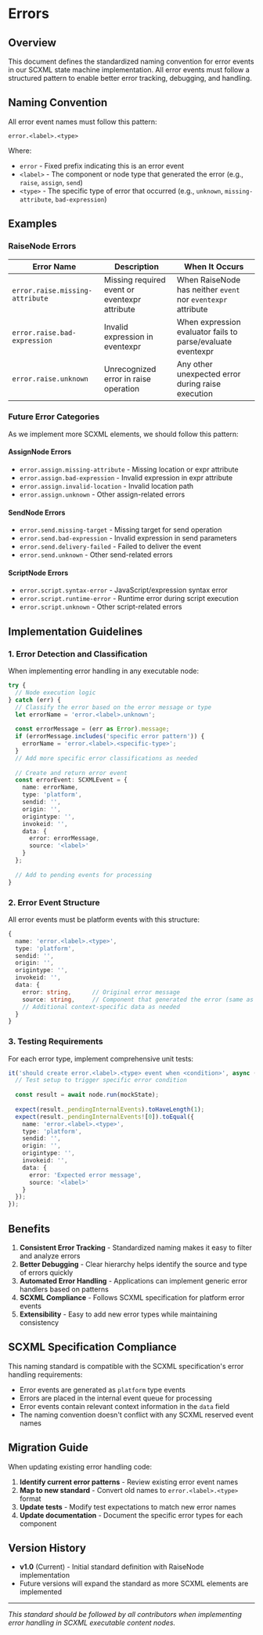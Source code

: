 # Errors

## Overview

This document defines the standardized naming convention for error events in our SCXML state machine implementation. All error events must follow a structured pattern to enable better error tracking, debugging, and handling.

## Naming Convention

All error event names must follow this pattern:

```
error.<label>.<type>
```

Where:
- `error` - Fixed prefix indicating this is an error event
- `<label>` - The component or node type that generated the error (e.g., `raise`, `assign`, `send`)
- `<type>` - The specific type of error that occurred (e.g., `unknown`, `missing-attribute`, `bad-expression`)

## Examples

### RaiseNode Errors

| Error Name | Description | When It Occurs |
|------------|-------------|----------------|
| `error.raise.missing-attribute` | Missing required event or eventexpr attribute | When RaiseNode has neither `event` nor `eventexpr` attribute |
| `error.raise.bad-expression` | Invalid expression in eventexpr | When expression evaluator fails to parse/evaluate eventexpr |
| `error.raise.unknown` | Unrecognized error in raise operation | Any other unexpected error during raise execution |

### Future Error Categories

As we implement more SCXML elements, we should follow this pattern:

#### AssignNode Errors
- `error.assign.missing-attribute` - Missing location or expr attribute
- `error.assign.bad-expression` - Invalid expression in expr attribute
- `error.assign.invalid-location` - Invalid location path
- `error.assign.unknown` - Other assign-related errors

#### SendNode Errors
- `error.send.missing-target` - Missing target for send operation
- `error.send.bad-expression` - Invalid expression in send parameters
- `error.send.delivery-failed` - Failed to deliver the event
- `error.send.unknown` - Other send-related errors

#### ScriptNode Errors
- `error.script.syntax-error` - JavaScript/expression syntax error
- `error.script.runtime-error` - Runtime error during script execution
- `error.script.unknown` - Other script-related errors

## Implementation Guidelines

### 1. Error Detection and Classification

When implementing error handling in any executable node:

```typescript
try {
  // Node execution logic
} catch (err) {
  // Classify the error based on the error message or type
  let errorName = 'error.<label>.unknown';
  
  const errorMessage = (err as Error).message;
  if (errorMessage.includes('specific error pattern')) {
    errorName = 'error.<label>.<specific-type>';
  }
  // Add more specific error classifications as needed
  
  // Create and return error event
  const errorEvent: SCXMLEvent = {
    name: errorName,
    type: 'platform',
    sendid: '',
    origin: '',
    origintype: '',
    invokeid: '',
    data: {
      error: errorMessage,
      source: '<label>'
    }
  };
  
  // Add to pending events for processing
}
```

### 2. Error Event Structure

All error events must be platform events with this structure:

```typescript
{
  name: 'error.<label>.<type>',
  type: 'platform',
  sendid: '',
  origin: '',
  origintype: '',
  invokeid: '',
  data: {
    error: string,      // Original error message
    source: string,     // Component that generated the error (same as <label>)
    // Additional context-specific data as needed
  }
}
```

### 3. Testing Requirements

For each error type, implement comprehensive unit tests:

```typescript
it('should create error.<label>.<type> event when <condition>', async () => {
  // Test setup to trigger specific error condition
  
  const result = await node.run(mockState);
  
  expect(result._pendingInternalEvents).toHaveLength(1);
  expect(result._pendingInternalEvents![0]).toEqual({
    name: 'error.<label>.<type>',
    type: 'platform',
    sendid: '',
    origin: '',
    origintype: '',
    invokeid: '',
    data: {
      error: 'Expected error message',
      source: '<label>'
    }
  });
});
```

## Benefits

1. **Consistent Error Tracking** - Standardized naming makes it easy to filter and analyze errors
2. **Better Debugging** - Clear hierarchy helps identify the source and type of errors quickly
3. **Automated Error Handling** - Applications can implement generic error handlers based on patterns
4. **SCXML Compliance** - Follows SCXML specification for platform error events
5. **Extensibility** - Easy to add new error types while maintaining consistency

## SCXML Specification Compliance

This naming standard is compatible with the SCXML specification's error handling requirements:

- Error events are generated as `platform` type events
- Errors are placed in the internal event queue for processing
- Error events contain relevant context information in the `data` field
- The naming convention doesn't conflict with any SCXML reserved event names

## Migration Guide

When updating existing error handling code:

1. **Identify current error patterns** - Review existing error event names
2. **Map to new standard** - Convert old names to `error.<label>.<type>` format
3. **Update tests** - Modify test expectations to match new error names
4. **Update documentation** - Document the specific error types for each component

## Version History

- **v1.0** (Current) - Initial standard definition with RaiseNode implementation
- Future versions will expand the standard as more SCXML elements are implemented

---

*This standard should be followed by all contributors when implementing error handling in SCXML executable content nodes.*
